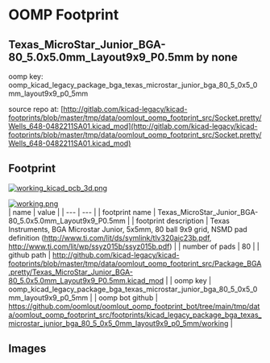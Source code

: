 # OOMP Footprint  
## Texas_MicroStar_Junior_BGA-80_5.0x5.0mm_Layout9x9_P0.5mm  by none  
  
oomp key: oomp_kicad_legacy_package_bga_texas_microstar_junior_bga_80_5_0x5_0mm_layout9x9_p0_5mm  
  
source repo at: [http://gitlab.com/kicad-legacy/kicad-footprints/blob/master/tmp/data/oomlout_oomp_footprint_src/Socket.pretty/Wells_648-0482211SA01.kicad_mod](http://gitlab.com/kicad-legacy/kicad-footprints/blob/master/tmp/data/oomlout_oomp_footprint_src/Socket.pretty/Wells_648-0482211SA01.kicad_mod)  
## Footprint  
  
[![working_kicad_pcb_3d.png](working_kicad_pcb_3d_600.png)](working_kicad_pcb_3d.png)  
  
[![working.png](working_600.png)](working.png)  
| name | value | 
| --- | --- | 
| footprint name | Texas_MicroStar_Junior_BGA-80_5.0x5.0mm_Layout9x9_P0.5mm | 
| footprint description | Texas Instruments, BGA Microstar Junior, 5x5mm, 80 ball 9x9 grid, NSMD pad definition (http://www.ti.com/lit/ds/symlink/tlv320aic23b.pdf, http://www.ti.com/lit/wp/ssyz015b/ssyz015b.pdf) | 
| number of pads | 80 | 
| github path | http://github.com/kicad-legacy/kicad-footprints/blob/master/tmp/data/oomlout_oomp_footprint_src/Package_BGA.pretty/Texas_MicroStar_Junior_BGA-80_5.0x5.0mm_Layout9x9_P0.5mm.kicad_mod | 
| oomp key | oomp_kicad_legacy_package_bga_texas_microstar_junior_bga_80_5_0x5_0mm_layout9x9_p0_5mm | 
| oomp bot github | https://github.com/oomlout/oomlout_oomp_footprint_bot/tree/main/tmp/data/oomlout_oomp_footprint_src/footprints/kicad_legacy_package_bga_texas_microstar_junior_bga_80_5_0x5_0mm_layout9x9_p0_5mm/working | 
## Images  
